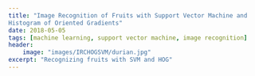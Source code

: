 ```yaml
---
title: "Image Recognition of Fruits with Support Vector Machine and
Histogram of Oriented Gradients"
date: 2018-05-05
tags: [machine learning, support vector machine, image recognition]
header:
    image: "images/IRCHOGSVM/durian.jpg"
excerpt: "Recognizing fruits with SVM and HOG"
---
```


